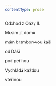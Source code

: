 ```yaml
---
contentType: prose
---
```


<section>

Odchod z Oázy II.

Musím jít domů

mám bramborovou kaši

od Dáši

pod peřinou

Vychládá každou

vteřinou

</section>
